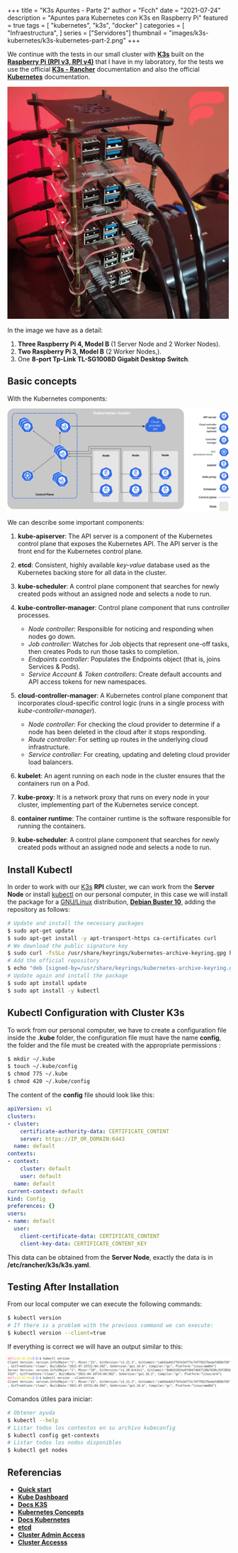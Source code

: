 +++
title = "K3s Apuntes - Parte 2"
author = "Fcch"
date = "2021-07-24"
description = "Apuntes para Kubernetes con K3s en Raspberry Pi"
featured = true
tags = [
    "kubernetes",
    "k3s",
    "docker"
]
categories = [
    "Infraestructura",
]
series = ["Servidores"]
thumbnail = "images/k3s-kubernetes/k3s-kubernetes-part-2.png"
+++

We continue with the tests in our small cluster with [**K3s**](https://k3s.io/) built on the [**Raspberry Pi (RPI v3, RPI v4)**](https://www.raspberrypi.org/) that I have in my laboratory, for the tests we use the official [**K3s - Rancher**](https://rancher.com/docs/k3s/latest/en/) documentation and also the official [**Kubernetes**](https://kubernetes.io/docs/tutorials/kubernetes-basics/) documentation.

<!--more-->

![](/images/k3s-kubernetes/k3s-rpi-v3-v4.jpg)

In the image we have as a detail:

1. **Three Raspberry Pi 4, Model B** (1 Server Node and 2 Worker Nodes).
2. **Two Raspberry Pi 3, Model B** (2 Worker Nodes,).
3. One **8-port Tp-Link TL-SG1008D Gigabit Desktop Switch**.

## Basic concepts

With the Kubernetes components:

![](/images/k3s-kubernetes/components-of-kubernetes.png)

We can describe some important components:

1. **kube-apiserver**: The API server is a component of the Kubernetes control plane that exposes the Kubernetes API. The API server is the front end for the Kubernetes control plane.
2. **etcd**: Consistent, highly available *key-value* database used as the Kubernetes backing store for all data in the cluster.
3. **kube-scheduler**: A control plane component that searches for newly created pods without an assigned node and selects a node to run.
4. **kube-controller-manager**: Control plane component that runs controller processes.

    - *Node controller*: Responsible for noticing and responding when nodes go down.
    - *Job controller*: Watches for Job objects that represent one-off tasks, then creates Pods to run those tasks to completion.
    - *Endpoints controller*: Populates the Endpoints object (that is, joins Services & Pods).
    - *Service Account & Token controllers*: Create default accounts and API access tokens for new namespaces.

5. **cloud-controller-manager**: A Kubernetes control plane component that incorporates cloud-specific control logic (runs in a single process with *kube-controller-manager*).

    - *Node controller*: For checking the cloud provider to determine if a node has been deleted in the cloud after it stops responding.
    - *Route controller*: For setting up routes in the underlying cloud infrastructure.
    - *Service controller*: For creating, updating and deleting cloud provider load balancers.

6. **kubelet**: An agent running on each node in the cluster ensures that the containers run on a Pod.
7. **kube-proxy**: It is a network proxy that runs on every node in your cluster, implementing part of the Kubernetes service concept.
8. **container runtime**: The container runtime is the software responsible for running the containers.
9. **kube-scheduler**: A control plane component that searches for newly created pods without an assigned node and selects a node to run.

## Install Kubectl

In order to work with our [K3s](https://k3s.io/) **RPI** cluster, we can work from the **Server Node** or install [kubectl](https://kubernetes.io/docs/tasks/tools/install-kubectl-linux/) on our personal computer, in this case we will install the package for a [GNU/Linux](https://www.gnu.org/home.en.html) distribution, [**Debian Buster 10**](https://debian.org), adding the repository as follows:

```bash
# Update and install the necessary packages
$ sudo apt-get update
$ sudo apt-get install -y apt-transport-https ca-certificates curl
# We download the public signature key
$ sudo curl -fsSLo /usr/share/keyrings/kubernetes-archive-keyring.gpg https://packages.cloud.google.com/apt/doc/apt-key.gpg
# Add the official repository
$ echo "deb [signed-by=/usr/share/keyrings/kubernetes-archive-keyring.gpg] https://apt.kubernetes.io/ kubernetes-xenial main" | sudo tee /etc/apt/sources.list.d/kubernetes.list
# Update again and install the package
$ sudo apt install update
$ sudo apt install -y kubectl
```

## Kubectl Configuration with Cluster K3s

To work from our personal computer, we have to create a configuration file inside the **.kube** folder, the configuration file must have the name **config**, the folder and the file must be created with the appropriate permissions :

```bash
$ mkdir ~/.kube
$ touch ~/.kube/config
$ chmod 775 ~/.kube
$ chmod 420 ~/.kube/config
```

The content of the **config** file should look like this:

```yaml
apiVersion: v1
clusters:
- cluster:
    certificate-authority-data: CERTIFICATE_CONTENT
    server: https://IP_OR_DOMAIN:6443
  name: default
contexts:
- context:
    cluster: default
    user: default
  name: default
current-context: default
kind: Config
preferences: {}
users:
- name: default
  user:
    client-certificate-data: CERTIFICATE_CONTENT
    client-key-data: CERTIFICATE_CONTENT_KEY
```

This data can be obtained from the **Server Node**, exactly the data is in **/etc/rancher/k3s/k3s.yaml**.

## Testing After Installation

From our local computer we can execute the following commands:

```bash
$ kubectl version
# If there is a problem with the previous command we can execute:
$ kubectl version --client=true
```

If everything is correct we will have an output similar to this:

![](/images/k3s-kubernetes/kubectl-version-tests-v2.png)

Comandos útiles para iniciar:

```bash
# Obtener ayuda
$ kubectl --help
# Listar todos los contextos en su archivo kubeconfig
$ kubectl config get-contexts
# Listar todos los nodos disponibles
$ kubectl get nodes
```

## Referencias

- [**Quick start**](https://rancher.com/docs/k3s/latest/en/quick-start/)
- [**Kube Dashboard**](https://rancher.com/docs/k3s/latest/en/installation/kube-dashboard/)
- [**Docs K3S**](https://rancher.com/docs/)
- [**Kubernetes Concepts**](https://kubernetes.io/docs/concepts/_print/)
- [**Docs Kubernetes**](https://kubernetes.io/docs/tutorials/kubernetes-basics/)
- [**etcd**](https://etcd.io/)
- [**Cluster Admin Access**](https://rancher.com/docs/rancher/v2.x/en/cluster-admin/cluster-access/kubectl/)
- [**Cluster Accesss**](https://rancher.com/docs/k3s/latest/en/cluster-access/)